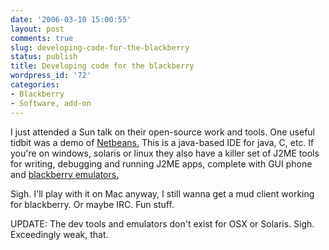 ```yaml
---
date: '2006-03-10 15:00:55'
layout: post
comments: true
slug: developing-code-for-the-blackberry
status: publish
title: Developing code for the blackberry
wordpress_id: '72'
categories:
- Blackberry
- Software, add-on
---
```


I just attended a Sun talk on their open-source work and tools. One useful tidbit was a demo of [Netbeans.](http://www.netbeans.org/) This is a java-based IDE for java, C, etc. If you're on windows, solaris or linux they also have a killer set of J2ME tools for writing, debugging and running J2ME apps, complete with GUI phone and [blackberry emulators.](http://www.netbeans.org/kb/50/blackberry.html)

Sigh. I'll play with it on Mac anyway, I still wanna get a mud client working for blackberry. Or maybe IRC. Fun stuff.

UPDATE: The dev tools and emulators don't exist for OSX or Solaris. Sigh. Exceedingly weak, that.
